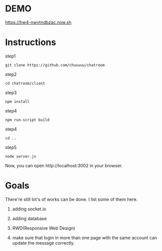 # DEMO
https://hw4-nwvtndbzac.now.sh 

# Instructions
step1

    git clone https://github.com/chuuuuu/chatroom

step2

    cd chatroom/client

step3

    npm install

step4

    npm run-script build

step4 

    cd ..

step5

    node server.js
    
Now, you can open http://localhost:3002 in your browser.

# Goals

There're still lot's of works can be done. I list some of them here.

1. adding socket.io

2. adding database

3. RWD(Responsive Web Design)

4. make sure that login in more than one page with the same account can update the message correctly.

